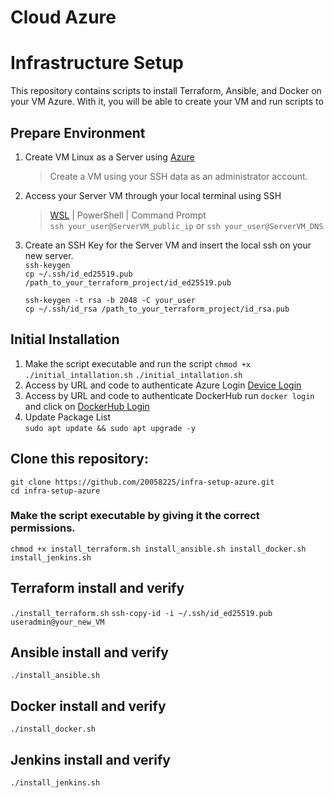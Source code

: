# Cloud Azure
# Infrastructure Setup

This repository contains scripts to install Terraform, Ansible, and Docker on your VM Azure.
With it, you will be able to create your VM and run scripts to 

## Prepare Environment 
   1. Create VM Linux as a Server using [Azure](https://learn.microsoft.com/en-us/azure/virtual-machines/windows/quick-create-portal)
       > Create a VM using your SSH data as an administrator account.
   2. Access your Server VM through your local terminal using SSH
       > [WSL](https://ubuntu.com/desktop/wsl) | PowerShell | Command Prompt       
     ```ssh your_user@ServerVM_public_ip``` or ```ssh your_user@ServerVM_DNS```      
   3. Create an SSH Key for the Server VM and insert the local ssh on your new server.   
      ```ssh-keygen```   
      ```cp ~/.ssh/id_ed25519.pub /path_to_your_terraform_project/id_ed25519.pub```   
      
      ```ssh-keygen -t rsa -b 2048 -C your_user```      
      ```cp ~/.ssh/id_rsa /path_to_your_terraform_project/id_rsa.pub```   
      
## Initial Installation
   1. Make the script executable and run the script
   ```chmod +x ./initial_intallation.sh```
      ```./initial_intallation.sh```
   2. Access by URL and code to authenticate Azure Login 
      [Device Login](https://microsoft.com/devicelogin)
   3. Access by URL and code to authenticate DockerHub
      run ```docker login``` and click on [DockerHub Login](https://login.docker.com/activate)
   4. Update Package List   
      ```sudo apt update && sudo apt upgrade -y```
            
## Clone this repository:
   ```git clone https://github.com/20058225/infra-setup-azure.git```   
   ```cd infra-setup-azure```
   
   ### Make the script executable by giving it the correct permissions.   
   ```chmod +x install_terraform.sh install_ansible.sh install_docker.sh install_jenkins.sh```   

## Terraform install and verify
```./install_terraform.sh```
```ssh-copy-id -i ~/.ssh/id_ed25519.pub useradmin@your_new_VM```
## Ansible install and verify
```./install_ansible.sh```
## Docker install and verify 
```./install_docker.sh```
## Jenkins install and verify 
```./install_jenkins.sh``` 
